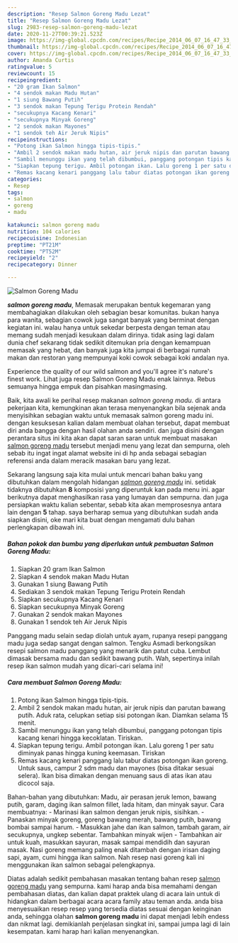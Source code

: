 ```yaml
---
description: "Resep Salmon Goreng Madu Lezat"
title: "Resep Salmon Goreng Madu Lezat"
slug: 2983-resep-salmon-goreng-madu-lezat
date: 2020-11-27T00:39:21.523Z
image: https://img-global.cpcdn.com/recipes/Recipe_2014_06_07_16_47_33_111_118f4d_original_20131226_133741/751x532cq70/salmon-goreng-madu-foto-resep-utama.jpg
thumbnail: https://img-global.cpcdn.com/recipes/Recipe_2014_06_07_16_47_33_111_118f4d_original_20131226_133741/751x532cq70/salmon-goreng-madu-foto-resep-utama.jpg
cover: https://img-global.cpcdn.com/recipes/Recipe_2014_06_07_16_47_33_111_118f4d_original_20131226_133741/751x532cq70/salmon-goreng-madu-foto-resep-utama.jpg
author: Amanda Curtis
ratingvalue: 5
reviewcount: 15
recipeingredient:
- "20 gram Ikan Salmon"
- "4 sendok makan Madu Hutan"
- "1 siung Bawang Putih"
- "3 sendok makan Tepung Terigu Protein Rendah"
- "secukupnya Kacang Kenari"
- "secukupnya Minyak Goreng"
- "2 sendok makan Mayones"
- "1 sendok teh Air Jeruk Nipis"
recipeinstructions:
- "Potong ikan Salmon hingga tipis-tipis."
- "Ambil 2 sendok makan madu hutan, air jeruk nipis dan parutan bawang putih. Aduk rata, celupkan setiap sisi potongan ikan. Diamkan selama 15 menit."
- "Sambil menunggu ikan yang telah dibumbui, panggang potongan tipis kacang kenari hingga kecoklatan. Tiriskan."
- "Siapkan tepung terigu. Ambil potongan ikan. Lalu goreng 1 per satu diminyak panas hingga kuning keemasan. Tiriskan"
- "Remas kacang kenari panggang lalu tabur diatas potongan ikan goreng. Untuk saus, campur 2 sdm madu dan mayones (bisa ditakar sesuai selera). Ikan bisa dimakan dengan menuang saus di atas ikan atau dicocol saja."
categories:
- Resep
tags:
- salmon
- goreng
- madu

katakunci: salmon goreng madu 
nutrition: 104 calories
recipecuisine: Indonesian
preptime: "PT21M"
cooktime: "PT52M"
recipeyield: "2"
recipecategory: Dinner

---
```



![Salmon Goreng Madu](https://img-global.cpcdn.com/recipes/Recipe_2014_06_07_16_47_33_111_118f4d_original_20131226_133741/751x532cq70/salmon-goreng-madu-foto-resep-utama.jpg)

<b><i>salmon goreng madu</i></b>, Memasak merupakan bentuk kegemaran yang membahagiakan dilakukan oleh sebagian besar komunitas. bukan hanya para wanita, sebagian cowok juga sangat banyak yang berminat dengan kegiatan ini. walau hanya untuk sekedar berpesta dengan teman atau memang sudah menjadi kesukaan dalam dirinya. tidak asing lagi dalam dunia chef sekarang tidak sedikit ditemukan pria dengan kemampuan memasak yang hebat, dan banyak juga kita jumpai di berbagai rumah makan dan restoran yang mempunyai koki cowok sebagai koki andalan nya.

Experience the quality of our wild salmon and you&#39;ll agree it&#39;s nature&#39;s finest work. Lihat juga resep Salmon Goreng Madu enak lainnya. Rebus semuanya hingga empuk dan pisahkan masingmasing.

Baik, kita awali ke perihal resep makanan <i>salmon goreng madu</i>. di antara pekerjaan kita, kemungkinan akan terasa menyenangkan bila sejenak anda menyisihkan sebagian waktu untuk memasak salmon goreng madu ini. dengan kesuksesan kalian dalam membuat olahan tersebut, dapat membuat diri anda bangga dengan hasil olahan anda sendiri. dan juga disini dengan perantara situs ini kita akan dapat saran saran untuk membuat masakan <u>salmon goreng madu</u> tersebut menjadi menu yang lezat dan sempurna, oleh sebab itu ingat ingat alamat website ini di hp anda sebagai sebagian referensi anda dalam meracik masakan baru yang lezat.


Sekarang langsung saja kita mulai untuk mencari bahan baku yang dibutuhkan dalam mengolah hidangan <u><i>salmon goreng madu</i></u> ini. setidak tidaknya dibutuhkan <b>8</b> komposisi yang diperuntuk kan pada menu ini. agar berikutnya dapat menghasilkan rasa yang lumayan dan sempurna. dan juga persiapkan waktu kalian sebentar, sebab kita akan memprosesnya antara lain dengan <b>5</b> tahap. saya berharap semua yang dibutuhkan sudah anda siapkan disini, oke mari kita buat dengan mengamati dulu bahan perlengkapan dibawah ini.

<!--inarticleads1-->

##### Bahan pokok dan bumbu yang diperlukan untuk pembuatan Salmon Goreng Madu:

1. Siapkan 20 gram Ikan Salmon
1. Siapkan 4 sendok makan Madu Hutan
1. Gunakan 1 siung Bawang Putih
1. Sediakan 3 sendok makan Tepung Terigu Protein Rendah
1. Siapkan secukupnya Kacang Kenari
1. Siapkan secukupnya Minyak Goreng
1. Gunakan 2 sendok makan Mayones
1. Gunakan 1 sendok teh Air Jeruk Nipis


Panggang madu selain sedap diolah untuk ayam, rupanya resepi panggang madu juga sedap sangat dengan salmon. Tengku Asmadi berkongsikan resepi salmon madu panggang yang menarik dan patut cuba. Lembut dimasak bersama madu dan sedikit bawang putih. Wah, sepertinya inilah resep ikan salmon mudah yang dicari-cari selama ini! 

<!--inarticleads2-->

##### Cara membuat Salmon Goreng Madu:

1. Potong ikan Salmon hingga tipis-tipis.
1. Ambil 2 sendok makan madu hutan, air jeruk nipis dan parutan bawang putih. Aduk rata, celupkan setiap sisi potongan ikan. Diamkan selama 15 menit.
1. Sambil menunggu ikan yang telah dibumbui, panggang potongan tipis kacang kenari hingga kecoklatan. Tiriskan.
1. Siapkan tepung terigu. Ambil potongan ikan. Lalu goreng 1 per satu diminyak panas hingga kuning keemasan. Tiriskan
1. Remas kacang kenari panggang lalu tabur diatas potongan ikan goreng. Untuk saus, campur 2 sdm madu dan mayones (bisa ditakar sesuai selera). Ikan bisa dimakan dengan menuang saus di atas ikan atau dicocol saja.


Bahan-bahan yang dibutuhkan: Madu, air perasan jeruk lemon, bawang putih, garam, daging ikan salmon fillet, lada hitam, dan minyak sayur. Cara membuatnya: - Marinasi ikan salmon dengan jeruk nipis, sisihkan. - Panaskan minyak goreng, goreng bawang merah, bawang putih, bawang bombai sampai harum. - Masukkan jahe dan ikan salmon, tambah garam, air secukupnya, ungkep sebentar. Tambahkan minyak wijen - Tambahkan air untuk kuah, masukkan sayuran, masak sampai mendidih dan sayuran masak. Nasi goreng memang paling enak ditambah dengan irisan daging sapi, ayam, cumi hingga ikan salmon. Nah resep nasi goreng kali ini menggunakan ikan salmon sebagai pelengkapnya. 

Diatas adalah sedikit pembahasan masakan tentang bahan resep <u>salmon goreng madu</u> yang sempurna. kami harap anda bisa memahami dengan pembahasan diatas, dan kalian dapat praktek ulang di acara lain untuk di hidangkan dalam berbagai acara acara family atau teman anda. anda bisa menyesuaikan resep resep yang tersedia diatas sesuai dengan keinginan anda, sehingga olahan <b>salmon goreng madu</b> ini dapat menjadi lebih endess dan nikmat lagi. demikianlah penjelasan singkat ini, sampai jumpa lagi di lain kesempatan. kami harap hari kalian menyenangkan.
